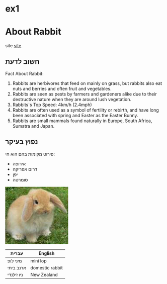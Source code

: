# ex1
# About Rabbit
site [site](https://a-z-animals.com/animals/rabbit/)
## חשוב לדעת

Fact About Rabbit:

1. Rabbits are herbivores that feed on mainly on grass, but rabbits also eat nuts and berries and often fruit and vegetables. 
2. Rabbits are seen as pests by farmers and gardeners alike due to their destructive nature when they are around lush vegetation.
3. Rabbits`s Top Speed:	4km/h (2.4mph)
4. Rabbits are often used as a symbol of fertility or rebirth, and have long been associated with spring and Easter as the Easter Bunny.
5. Rabbits are small mammals found naturally in Europe, South Africa, Sumatra and Japan.

## נפוץ בעיקר

פירוט מקומות בהם הוא חי:
- אירופה
- דרום אפריקה
- יפן
- סומרטה 


![Image of github's cat](/images/american_fuzzy_lop.jpg)

עברית | English
-------|--------
מיני לופ | mini lop
ארנב ביתי | domestic rabbit 
ניו זילנדי | New Zealand
